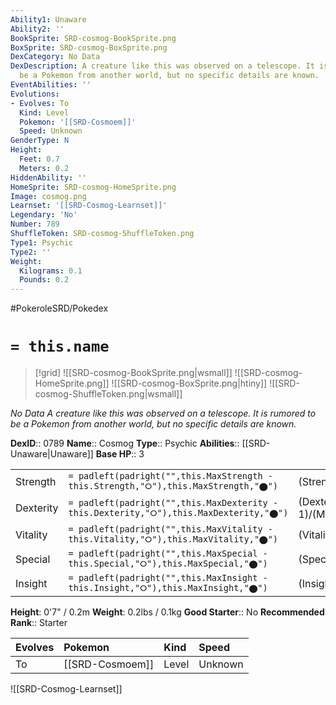 ```yaml
---
Ability1: Unaware
Ability2: ''
BookSprite: SRD-cosmog-BookSprite.png
BoxSprite: SRD-cosmog-BoxSprite.png
DexCategory: No Data
DexDescription: A creature like this was observed on a telescope. It is rumored to
  be a Pokemon from another world, but no specific details are known.
EventAbilities: ''
Evolutions:
- Evolves: To
  Kind: Level
  Pokemon: '[[SRD-Cosmoem]]'
  Speed: Unknown
GenderType: N
Height:
  Feet: 0.7
  Meters: 0.2
HiddenAbility: ''
HomeSprite: SRD-cosmog-HomeSprite.png
Image: cosmog.png
Learnset: '[[SRD-Cosmog-Learnset]]'
Legendary: 'No'
Number: 789
ShuffleToken: SRD-cosmog-ShuffleToken.png
Type1: Psychic
Type2: ''
Weight:
  Kilograms: 0.1
  Pounds: 0.2
---
```


#PokeroleSRD/Pokedex

# `= this.name`

> [!grid]
> ![[SRD-cosmog-BookSprite.png|wsmall]]
> ![[SRD-cosmog-HomeSprite.png]]
> ![[SRD-cosmog-BoxSprite.png|htiny]]
> ![[SRD-cosmog-ShuffleToken.png|wsmall]]


*No Data*
*A creature like this was observed on a telescope. It is rumored to be a Pokemon from another world, but no specific details are known.*

**DexID**:: 0789
**Name**:: Cosmog
**Type**:: Psychic
**Abilities**:: [[SRD-Unaware|Unaware]]
**Base HP**:: 3

|           |                                                                                        |                                          |
| --------- | -------------------------------------------------------------------------------------- | ---------------------------------------- |
| Strength  | `= padleft(padright("",this.MaxStrength - this.Strength,"⭘"),this.MaxStrength,"⬤")`    | (Strength::1)/(MaxStrength::3)   |
| Dexterity | `= padleft(padright("",this.MaxDexterity - this.Dexterity,"⭘"),this.MaxDexterity,"⬤")` | (Dexterity:: 1)/(MaxDexterity::3) |
| Vitality  | `= padleft(padright("",this.MaxVitality - this.Vitality,"⭘"),this.MaxVitality,"⬤")`    | (Vitality::1)/(MaxVitality::3)   |
| Special   | `= padleft(padright("",this.MaxSpecial - this.Special,"⭘"),this.MaxSpecial,"⬤")`       | (Special::1)/(MaxSpecial::3)     |
| Insight   | `= padleft(padright("",this.MaxInsight - this.Insight,"⭘"),this.MaxInsight,"⬤")`       | (Insight::1)/(MaxInsight::3)     |

**Height**: 0'7" / 0.2m
**Weight**: 0.2lbs / 0.1kg
**Good Starter**:: No
**Recommended Rank**:: Starter

| Evolves   | Pokemon         | Kind   | Speed   |
|:----------|:----------------|:-------|:--------|
| To        | [[SRD-Cosmoem]] | Level  | Unknown |

![[SRD-Cosmog-Learnset]]
